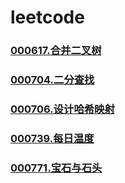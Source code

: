 # leetcode


### [](https://github.com/vjudge/leetcode/tree/master/000601-000800/)
### [](https://github.com/vjudge/leetcode/tree/master/000601-000800/)
### [000617.合并二叉树](https://github.com/vjudge/leetcode/tree/master/000601-000800/000617.合并二叉树)
### [](https://github.com/vjudge/leetcode/tree/master/000601-000800/)
### [](https://github.com/vjudge/leetcode/tree/master/000601-000800/)
### [000704.二分查找](https://github.com/vjudge/leetcode/tree/master/000601-000800/000704.二分查找)
### [](https://github.com/vjudge/leetcode/tree/master/000601-000800/)
### [000706.设计哈希映射](https://github.com/vjudge/leetcode/tree/master/000601-000800/000706.设计哈希映射)
### [](https://github.com/vjudge/leetcode/tree/master/000601-000800/)
### [](https://github.com/vjudge/leetcode/tree/master/000601-000800/)
### [000739.每日温度](https://github.com/vjudge/leetcode/tree/master/000601-000800/000739.每日温度)
### [](https://github.com/vjudge/leetcode/tree/master/000601-000800/)
### [](https://github.com/vjudge/leetcode/tree/master/000601-000800/)
### [000771.宝石与石头](https://github.com/vjudge/leetcode/tree/master/000601-000800/000771.宝石与石头)
### [](https://github.com/vjudge/leetcode/tree/master/000601-000800/)
### [](https://github.com/vjudge/leetcode/tree/master/000601-000800/)
